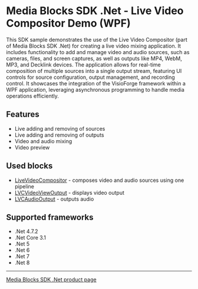 # Media Blocks SDK .Net - Live Video Compositor Demo (WPF)

This SDK sample demonstrates the use of the Live Video Compositor (part of Media Blocks SDK .Net) for creating a live video mixing application. It includes functionality to add and manage video and audio sources, such as cameras, files, and screen captures, as well as outputs like MP4, WebM, MP3, and Decklink devices. The application allows for real-time composition of multiple sources into a single output stream, featuring UI controls for source configuration, output management, and recording control. It showcases the integration of the VisioForge framework within a WPF application, leveraging asynchronous programming to handle media operations efficiently.

## Features

- Live adding and removing of sources
- Live adding and removing of outputs
- Video and audio mixing
- Video preview

## Used blocks

- [LiveVideoCompositor](https://www.visioforge.com/help/docs/dotnet/mediablocks/LiveVideoCompositor/) - composes video and audio sources using one pipeline
- [LVCVideoViewOutput](https://www.visioforge.com/help/docs/dotnet/mediablocks/LiveVideoCompositor/LVCVideoViewOutput/) - displays video output
- [LVCAudioOutput](https://www.visioforge.com/help/docs/dotnet/mediablocks/LiveVideoCompositor/LVCAudioOutput/) - outputs audio

## Supported frameworks

- .Net 4.7.2
- .Net Core 3.1
- .Net 5
- .Net 6
- .Net 7
- .Net 8

---

[Media Blocks SDK .Net product page](https://www.visioforge.com/media-blocks-sdk)
